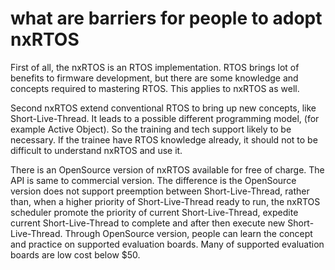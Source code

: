 # what are barriers for people to adopt nxRTOS

First of all, the nxRTOS is an RTOS implementation. RTOS brings lot of benefits to firmware development, but there are some knowledge and concepts required to mastering RTOS. This applies to nxRTOS as well.

Second nxRTOS extend conventional RTOS to bring up new concepts, like Short-Live-Thread. It leads to a possible different programming model, (for example Active Object). So the training and tech support likely to be necessary. If the trainee have RTOS knowledge already, it should not to be difficult to understand nxRTOS and use it.

There is an OpenSource version of nxRTOS available for free of charge. The API is same to commercial version. The difference is the OpenSource version does not support preemption between Short-Live-Thread, rather than, when a higher priority of  Short-Live-Thread ready to run, the nxRTOS scheduler promote the priority of current Short-Live-Thread, expedite current Short-Live-Thread to complete and after then execute new  Short-Live-Thread. Through OpenSource version, people can learn the concept and practice on supported evaluation boards. Many of supported evaluation boards are low cost below $50. 
